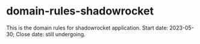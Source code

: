 # domain-rules-shadowrocket
This is the domain rules for shadowrocket application.  Start date: 2023-05-30; Close date: still undergoing.
